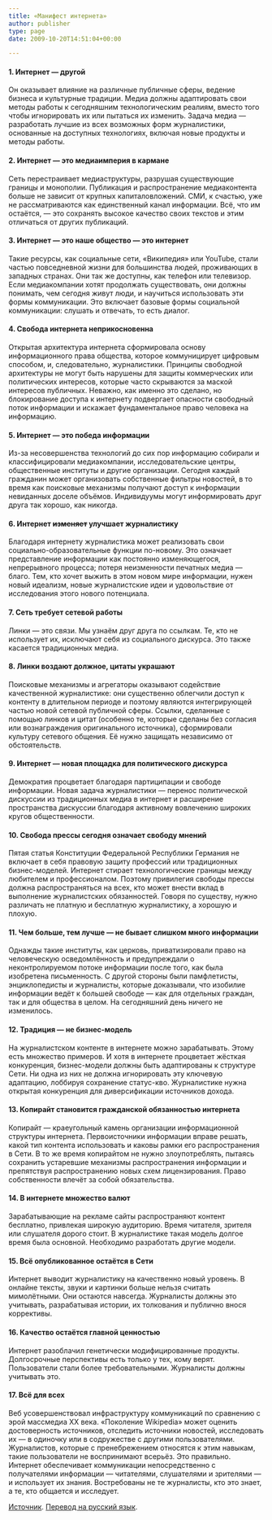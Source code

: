 ```yaml
---
title: «Манифест интернета»
author: publisher
type: page
date: 2009-10-20T14:51:04+00:00

---
```

#### 1. Интернет — другой  

Он оказывает влияние на различные публичные сферы, ведение бизнеса и культурные традиции. Медиа должны адаптировать свои методы работы к сегодняшним технологическим реалиям, вместо того чтобы игнорировать их или пытаться их изменить. Задача медиа — разработать лучшие из всех возможных форм журналистики, основанные на доступных технологиях, включая новые продукты и методы работы.

#### 2. Интернет — это медиаимперия в кармане

Сеть перестраивает медиаструктуры, разрушая существующие границы и монополии. Публикация и распространение медиаконтента больше не зависит от крупных капиталовложений. СМИ, к счастью, уже не рассматриваются как единственный канал информации. Всё, что им остаётся, — это сохранять высокое качество своих текстов и этим отличаться от других публикаций.

#### 3. Интернет — это наше общество — это интернет

Такие ресурсы, как социальные сети, «Википедия» или YouTube, стали частью повседневной жизни для большинства людей, проживающих в западных странах. Они так же доступны, как телефон или телевизор. Если медиакомпании хотят продолжать существовать, они должны понимать, чем сегодня живут люди, и научиться использовать эти формы коммуникации. Это включает базовые формы социальной коммуникации: слушать и отвечать, то есть диалог.

#### 4. Свобода интернета неприкосновенна

Открытая архитектура интернета сформировала основу информационного права общества, которое коммуницирует цифровым способом, и, следовательно, журналистики. Принципы свободной архитектуры не могут быть нарушены для защиты коммерческих или политических интересов, которые часто скрываются за маской интересов публичных. Неважно, как именно это сделано, но блокирование доступа к интернету подвергает опасности свободный поток информации и искажает фундаментальное право человека на информацию.

#### 5. Интернет — это победа информации

Из-за несовершенства технологий до сих пор информацию собирали и классифицировали медиакомпании, исследовательские центры, общественные институты и другие организации. Сегодня каждый гражданин может организовать собственные фильтры новостей, в то время как поисковые механизмы получают доступ к информации невиданных доселе объёмов. Индивидуумы могут информировать друг друга так хорошо, как никогда.

#### 6. Интернет ~~изменяет~~ улучшает журналистику

Благодаря интернету журналистика может реализовать свои социально-образовательные функции по-новому. Это означает представление информации как постоянно изменяющегося, непрерывного процесса; потеря неизменности печатных медиа — благо. Тем, кто хочет выжить в этом новом мире информации, нужен новый идеализм, новые журналистские идеи и удовольствие от исследования этого нового потенциала.

#### 7. Сеть требует сетевой работы

Линки — это связи. Мы узнаём друг друга по ссылкам. Те, кто не использует их, исключают себя из социального дискурса. Это также касается традиционных медиа.

#### 8. Линки воздают должное, цитаты украшают

Поисковые механизмы и агрегаторы оказывают содействие качественной журналистике: они существенно облегчили доступ к контенту в длительном периоде и поэтому являются интегрирующей частью новой сетевой публичной сферы. Ссылки, сделанные с помощью линков и цитат (особенно те, которые сделаны без согласия или вознаграждения оригинального источника), сформировали культуру сетевого общения. Её нужно защищать независимо от обстоятельств.

#### 9. Интернет — новая площадка для политического дискурса

Демократия процветает благодаря партиципации и свободе информации. Новая задача журналистики — перенос политической дискуссии из традиционных медиа в интернет и расширение пространства дискуссии благодаря активному вовлечению широких кругов общественности.

#### 10. Свобода прессы сегодня означает свободу мнений

Пятая статья Конституции Федеральной Республики Германия не включает в себя правовую защиту профессий или традиционных бизнес-моделей. Интернет стирает технологические границы между любителем и профессионалом. Поэтому привилегия свободы прессы должна распространяться на всех, кто может внести вклад в выполнение журналистских обязанностей. Говоря по существу, нужно различать не платную и бесплатную журналистику, а хорошую и плохую.

#### 11. Чем больше, тем лучше — не бывает слишком много информации

Однажды такие институты, как церковь, приватизировали право на человеческую осведомлённость и предупреждали о неконтролируемом потоке информации после того, как была изобретена письменность. С другой стороны были памфлетисты, энциклопедисты и журналисты, которые доказывали, что изобилие информации ведёт к большей свободе — как для отдельных граждан, так и для общества в целом. На сегодняшний день ничего не изменилось.

#### 12. Традиция — не бизнес-модель

На журналистском контенте в интернете можно зарабатывать. Этому есть множество примеров. И хотя в интернете процветает жёсткая конкуренция, бизнес-модели должны быть адаптированы к структуре Сети. Ни одна из них не должна игнорировать эту ключевую адаптацию, лоббируя сохранение статус-кво. Журналистике нужна открытая конкуренция для диверсификации источников дохода.

#### 13. Копирайт становится гражданской обязанностью интернета

Копирайт — краеугольный камень организации информационной структуры интернета. Первоисточники информации вправе решать, какой тип контента использовать и каковы рамки его распространения в Сети. В то же время копирайтом не нужно злоупотреблять, пытаясь сохранить устаревшие механизмы распространения информации и препятствуя распространению новых схем лицензирования. Право собственности влечёт за собой обязательства.

#### 14. В интернете множество валют

Зарабатывающие на рекламе сайты распространяют контент бесплатно, привлекая широкую аудиторию. Время читателя, зрителя или слушателя дорого стоит. В журналистике такая модель долгое время была основной. Необходимо разработать другие модели.

#### 15. Всё опубликованное остаётся в Сети

Интернет выводит журналистику на качественно новый уровень. В онлайне тексты, звуки и картинки больше нельзя считать мимолётными. Они остаются навсегда. Журналисты должны это учитывать, разрабатывая истории, их толкования и публично внося коррективы.

#### 16. Качество остаётся главной ценностью

Интернет разоблачил генетически модифицированные продукты. Долгосрочные перспективы есть только у тех, кому верят. Пользователи стали более требовательными. Журналисты должны учитывать это.

#### 17. Всё для всех

Веб усовершенствовал инфраструктуру коммуникаций по сравнению с эрой массмедиа XX века. «Поколение Wikipedia» может оценить достоверность источников, отследить источники новостей, исследовать их — в одиночку или в содружестве с другими пользователями. Журналистов, которые с пренебрежением относятся к этим навыкам, такие пользователи не воспринимают всерьёз. Это правильно. Интернет обеспечивает коммуникации непосредственно с получателями информации — читателями, слушателями и зрителями — и использует их знания. Востребованы не те журналисты, кто это знает, а те, кто общается и исследует.

[Источник][1]. [Перевод на русский язык][2].

 [1]: http://www.internet-manifesto.org/
 [2]: http://www.chaskor.ru/p.php?id=10414